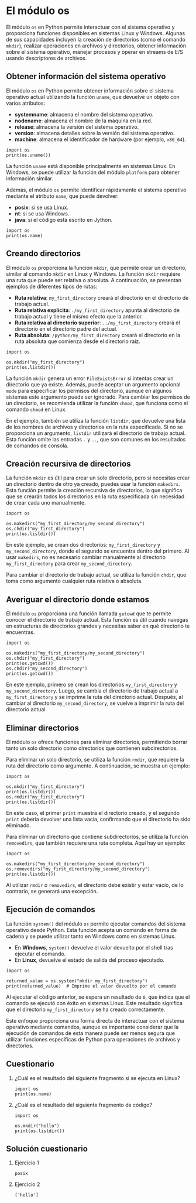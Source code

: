 # El módulo os

El módulo `os` en Python permite interactuar con el sistema operativo y proporciona funciones disponibles en sistemas Linux y Windows. Algunas de sus capacidades incluyen la creación de directorios (como el comando `mkdir`), realizar operaciones en archivos y directorios, obtener información sobre el sistema operativo, manejar procesos y operar en streams de E/S usando descriptores de archivos.

##  Obtener información del sistema operativo

El módulo `os` en Python permite obtener información sobre el sistema operativo actual utilizando la función `uname`, que devuelve un objeto con varios atributos:

* **systemname**: almacena el nombre del sistema operativo.
* **nodename**: almacena el nombre de la máquina en la red.
* **release**: almacena la versión del sistema operativo.
* **version**: almacena detalles sobre la versión del sistema operativo.
* **machine**: almacena el identificador de hardware (por ejemplo, `x86_64`).

```
import os
print(os.uname())
```

La función `uname` está disponible principalmente en sistemas Linux. En Windows, se puede utilizar la función del módulo `platform` para obtener información similar.

Además, el módulo `os` permite identificar rápidamente el sistema operativo mediante el atributo `name`, que puede devolver:

* **posix**: si se usa Linux.
* **nt**: si se usa Windows.
* **java**: si el código está escrito en Jython.

```
import os
print(os.name)
```

## Creando directorios

El módulo `os` proporciona la función `mkdir`, que permite crear un directorio, similar al comando `mkdir` en Linux y Windows. La función `mkdir` requiere una ruta que puede ser relativa o absoluta. A continuación, se presentan ejemplos de diferentes tipos de rutas:

* **Ruta relativa**: `my_first_directory` creará el directorio en el directorio de trabajo actual.
* **Ruta relativa explícita**: `./my_first_directory` apunta al directorio de trabajo actual y tiene el mismo efecto que la anterior.
* **Ruta relativa al directorio superior**: `../my_first_directory` creará el directorio en el directorio padre del actual.
* **Ruta absoluta**: `/python/my_first_directory` creará el directorio en la ruta absoluta que comienza desde el directorio raíz.

```
import os

os.mkdir("my_first_directory")
print(os.listdir())
```

La función `mkdir` genera un error `FileExistsError` si intentas crear un directorio que ya existe. Además, puede aceptar un argumento opcional `mode` para especificar los permisos del directorio, aunque en algunos sistemas este argumento puede ser ignorado. Para cambiar los permisos de un directorio, se recomienda utilizar la función `chmod`, que funciona como el comando `chmod` en Linux.

En el ejemplo, también se utiliza la función `listdir`, que devuelve una lista de los nombres de archivos y directorios en la ruta especificada. Si no se proporciona un argumento, `listdir` utilizará el directorio de trabajo actual. Esta función omite las entradas `.` y `..`, que son comunes en los resultados de comandos de consola.

## Creación recursiva de directorios

La función `mkdir` es útil para crear un solo directorio, pero si necesitas crear un directorio dentro de otro ya creado, puedes usar la función `makedirs`. Esta función permite la creación recursiva de directorios, lo que significa que se crearán todos los directorios en la ruta especificada sin necesidad de crear cada uno manualmente.

```
import os

os.makedirs("my_first_directory/my_second_directory")
os.chdir("my_first_directory")
print(os.listdir())
```

En este ejemplo, se crean dos directorios: `my_first_directory` y `my_second_directory`, donde el segundo se encuentra dentro del primero. Al usar `makedirs`, no es necesario cambiar manualmente al directorio `my_first_directory` para crear `my_second_directory`. 

Para cambiar el directorio de trabajo actual, se utiliza la función `chdir`, que toma como argumento cualquier ruta relativa o absoluta.

## Averiguar el directorio donde estamos

El módulo `os` proporciona una función llamada `getcwd` que te permite conocer el directorio de trabajo actual. Esta función es útil cuando navegas en estructuras de directorios grandes y necesitas saber en qué directorio te encuentras.

```
import os

os.makedirs("my_first_directory/my_second_directory")
os.chdir("my_first_directory")
print(os.getcwd())
os.chdir("my_second_directory")
print(os.getcwd())
```

En este ejemplo, primero se crean los directorios `my_first_directory` y `my_second_directory`. Luego, se cambia el directorio de trabajo actual a `my_first_directory` y se imprime la ruta del directorio actual. Después, al cambiar al directorio `my_second_directory`, se vuelve a imprimir la ruta del directorio actual.

## Eliminar directorios

El módulo `os` ofrece funciones para eliminar directorios, permitiendo borrar tanto un solo directorio como directorios que contienen subdirectorios.

Para eliminar un solo directorio, se utiliza la función `rmdir`, que requiere la ruta del directorio como argumento. A continuación, se muestra un ejemplo:

```
import os

os.mkdir("my_first_directory")
print(os.listdir())  
os.rmdir("my_first_directory")  
print(os.listdir())  
```

En este caso, el primer `print` muestra el directorio creado, y el segundo `print` debería devolver una lista vacía, confirmando que el directorio ha sido eliminado.

Para eliminar un directorio que contiene subdirectorios, se utiliza la función `removedirs`, que también requiere una ruta completa. Aquí hay un ejemplo:

```
import os

os.makedirs("my_first_directory/my_second_directory")  
os.removedirs("my_first_directory/my_second_directory") 
print(os.listdir())  
```

Al utilizar `rmdir` o `removedirs`, el directorio debe existir y estar vacío, de lo contrario, se generará una excepción.

## Ejecución de comandos


La función `system()` del módulo `os` permite ejecutar comandos del sistema operativo desde Python. Esta función acepta un comando en forma de cadena y se puede utilizar tanto en Windows como en sistemas Linux.

* En **Windows**, `system()` devuelve el valor devuelto por el shell tras ejecutar el comando.
* En **Linux**, devuelve el estado de salida del proceso ejecutado.

```
import os

returned_value = os.system("mkdir my_first_directory")
print(returned_value)  # Imprime el valor devuelto por el comando
```
Al ejecutar el código anterior, se espera un resultado de `0`, que indica que el comando se ejecutó con éxito en sistemas Linux. Este resultado significa que el directorio `my_first_directory` se ha creado correctamente.

Este enfoque proporciona una forma directa de interactuar con el sistema operativo mediante comandos, aunque es importante considerar que la ejecución de comandos de esta manera puede ser menos segura que utilizar funciones específicas de Python para operaciones de archivos y directorios.

## Cuestionario

1. ¿Cuál es el resultado del siguiente fragmento si se ejecuta en Linux?
    ```
    import os
    print(os.name)
    ```

2. ¿Cuál es el resultado del siguiente fragmento de código?

    ```
    import os

    os.mkdir("hello")
    print(os.listdir())
    ```

## Solución cuestionario

1. Ejercicio 1

    `posix`

2. Ejercicio 2

    `['hello']`